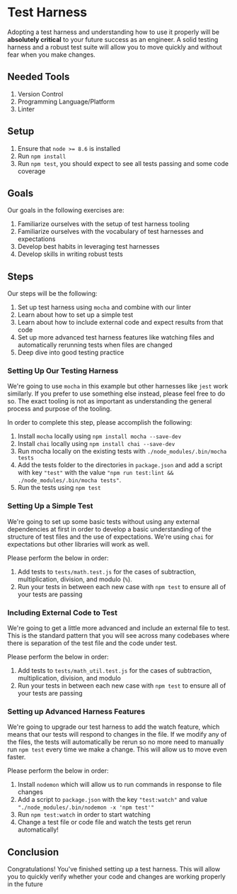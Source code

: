 # Test Harness

Adopting a test harness and understanding how to use it properly will be **absolutely critical** to your future success as an engineer. A solid testing harness and a robust test suite will allow you to move quickly and without fear when you make changes.

## Needed Tools

1. Version Control
2. Programming Language/Platform
3. Linter

## Setup

1. Ensure that `node >= 8.6` is installed
2. Run `npm install`
3. Run `npm test`, you should expect to see all tests passing and some code coverage

## Goals

Our goals in the following exercises are:

1. Familiarize ourselves with the setup of test harness tooling
2. Familiarize ourselves with the vocabulary of test harnesses and expectations
3. Develop best habits in leveraging test harnesses
4. Develop skills in writing robust tests

## Steps

Our steps will be the following:

1. Set up test harness using `mocha` and combine with our linter
2. Learn about how to set up a simple test
3. Learn about how to include external code and expect results from that code
4. Set up more advanced test harness features like watching files and automatically rerunning tests when files are changed
5. Deep dive into good testing practice

### Setting Up Our Testing Harness

We're going to use `mocha` in this example but other harnesses like `jest` work similarly. If you prefer to use something else instead, please feel free to do so. The exact tooling is not as important as understanding the general process and purpose of the tooling.

In order to complete this step, please accomplish the following:

1. Install `mocha` locally using `npm install mocha --save-dev`
2. Install `chai` locally using `npm install chai --save-dev`
3. Run mocha locally on the existing tests with `./node_modules/.bin/mocha tests`
4. Add the tests folder to the directories in `package.json` and add a script with key `"test"` with the value `"npm run test:lint && ./node_modules/.bin/mocha tests"`.
5. Run the tests using `npm test`

### Setting Up a Simple Test

We're going to set up some basic tests without using any external dependencies at first in order to develop a basic understanding of the structure of test files and the use of expectations. We're using `chai` for expectations but other libraries will work as well.

Please perform the below in order:

1. Add tests to `tests/math.test.js` for the cases of subtraction, multiplication, division, and modulo (`%`).
2. Run your tests in between each new case with `npm test` to ensure all of your tests are passing

### Including External Code to Test

We're going to get a little more advanced and include an external file to test. This is the standard pattern that you will see across many codebases where there is separation of the test file and the code under test.

Please perform the below in order:

1. Add tests to `tests/math_util.test.js` for the cases of subtraction, multiplication, division, and modulo
2. Run your tests in between each new case with `npm test` to ensure all of your tests are passing

### Setting up Advanced Harness Features

We're going to upgrade our test harness to add the watch feature, which means that our tests will respond to changes in the file. If we modify any of the files, the tests will automatically be rerun so no more need to manually run `npm test` every time we make a change. This will allow us to move even faster.

Please perform the below in order:

1. Install `nodemon` which will allow us to run commands in response to file changes
2. Add a script to `package.json` with the key `"test:watch"` and value `"./node_modules/.bin/nodemon -x 'npm test'"`
3. Run `npm test:watch` in order to start watching
4. Change a test file or code file and watch the tests get rerun automatically!

## Conclusion

Congratulations! You've finished setting up a test harness. This will allow you to quickly verify whether your code and changes are working properly in the future